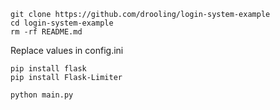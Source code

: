 ```
git clone https://github.com/drooling/login-system-example
cd login-system-example
rm -rf README.md
```

Replace values in config.ini

```
pip install flask
pip install Flask-Limiter

python main.py
```
